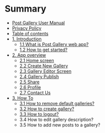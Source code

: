 # Summary

* [Post Gallery User Manual](README.md)
* [Privacy Policy](privacy-policy.md)
* [Table of contents](table-of-contents.md)
* [1. Introduction](introduction.md)
  * [1.1 What is Post Gallery web app?](introduction.md)
  * [1.2 How to get started?](12-how-to-get-started.md)
* [2. App overview](app-review.md)
  * [2.1 Home screen](app-review.md)
  * [2.2 Create New Gallery](25-create-new-gallery.md)
  * [2.3 Gallery Editor Screen](22-gallery-editor-screen.md)
  * [2.4 Gallery Publish](23-gallery-preview.md)
  * [2.5 Share](25-share.md)
  * [2.6 Profile](26-profile.md)
  * [2.7 Contact Us](26-contact-us.md)
* [3. How To](how-to.md)
  * [3.1 How to remove default galleries?](how-to.md)
  * [3.2 How to create gallery?](32-how-to-create-gallery.md)
  * [3.3 How to logout?](33-how-to-logout.md)
  * 3.4 How to edit gallery description?
  * 3.5 How to add new posts to a gallery?

